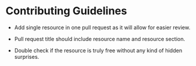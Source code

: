 # Contributing Guidelines

- Add single resource in one pull request as it will allow for easier review.

- Pull request title should include resource name and resource section.

- Double check if the resource is truly free without any kind of hidden surprises.
